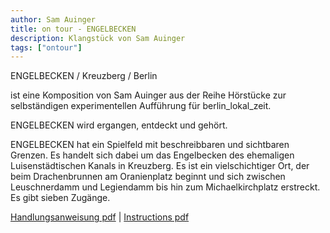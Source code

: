 ```yaml
---
author: Sam Auinger
title: on tour - ENGELBECKEN
description: Klangstück von Sam Auinger
tags: ["ontour"]
---
```

ENGELBECKEN / Kreuzberg / Berlin  

ist eine Komposition von Sam Auinger aus der Reihe Hörstücke zur selbständigen experimentellen Aufführung für berlin_lokal_zeit.

ENGELBECKEN wird ergangen, entdeckt und gehört. 

ENGELBECKEN hat ein Spielfeld mit beschreibbaren und sichtbaren Grenzen. Es handelt sich dabei um das Engelbecken des ehemaligen Luisenstädtischen Kanals in Kreuzberg. Es ist ein vielschichtiger Ort, der beim Drachenbrunnen am Oranienplatz beginnt und sich zwischen Leuschnerdamm und Legiendamm bis hin zum Michaelkirchplatz erstreckt. Es gibt sieben Zugänge.


[Handlungsanweisung pdf](/doc/201215_engelbecken_de.pdf) | [Instructions pdf](/doc/201215_engelbecken_en.pdf)